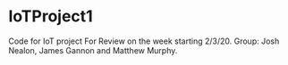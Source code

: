 # IoTProject1
Code for IoT project For Review on the week starting 2/3/20. Group: Josh Nealon, James Gannon and Matthew Murphy.
